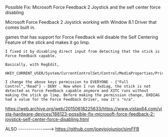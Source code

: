  Possible Fix: Microsoft Force Feedback 2 Joystick and the self center force disabling

Microsoft Force Feedback 2 Joystick working with Window 8.1 Driver that comes built in.

games that has support for Force Feedback will disable the Self Centering Feature of the stick and makes it go limp.


    I fixed it by disabling direct input from detecting that the stick is Force Feedback capable.

    Basically, with RegEdit,

    HKEY_CURRENT_USER/System/CurrentControlSet/Control/MediaProperties/PrivateProperties/Joystick/OEM/VID_045E&PID_001B/OEMForceFeedback

    I change the above keys permission to EVERYONE - {"Full Control","Read"} - DENY . Now when I run dxdiag, the stick is not detected as Force Feedback capable anymore and X3TC runs without making the stick go limp. Before making the permission change, DXDIAG had a value for the Force Feedback Driver, now it's "n/a".



https://web.archive.org/web/20150618225633/https://www.vistax64.com/vista-hardware-devices/188123-possible-fix-microsoft-force-feedback-2-joystick-self-center-force-disabling.html

ALSO --------------->
https://github.com/joeyjojojunior/simFFB


